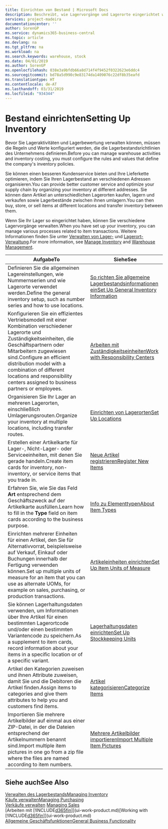 ```yaml
---
title: Einrichten von Bestand | Microsoft Docs
description: Beschreibt, wie Lagervorgänge und Lagerorte eingerichtet werden, einschließlich Umlagerungsrouten und Standorte wie Lagerorte.
services: project-madeira
documentationcenter: ''
author: SorenGP
ms.service: dynamics365-business-central
ms.topic: article
ms.devlang: na
ms.tgt_pltfrm: na
ms.workload: na
ms.search.keywords: warehouse, stock
ms.date: 04/01/2019
ms.author: SorenGP
ms.openlocfilehash: 038e3a9bfdb66a8d714f4f9452f0322623e6ddc4
ms.sourcegitcommit: bd78a5d990c9e83174da1409076c22df8b35eafd
ms.translationtype: HT
ms.contentlocale: de-AT
ms.lasthandoff: 03/31/2019
ms.locfileid: "934344"
---
```

# <a name="setting-up-inventory"></a><span data-ttu-id="3ef07-103">Bestand einrichten</span><span class="sxs-lookup"><span data-stu-id="3ef07-103">Setting Up Inventory</span></span>
<span data-ttu-id="3ef07-104">Bevor Sie Lageraktivitäten und Lagerbewertung verwalten können, müssen die Regeln und Werte konfiguriert werden, die die Lagerbestandsrichtlinien des Unternehmens definieren.</span><span class="sxs-lookup"><span data-stu-id="3ef07-104">Before you can manage warehouse activities and inventory costing, you must configure the rules and values that define the company's inventory policies.</span></span>

<span data-ttu-id="3ef07-105">Sie können einen besseren Kundenservice bieten und Ihre Lieferkette optimieren, indem Sie Ihren Lagerbestand an verschiedenen Adressen organisieren.</span><span class="sxs-lookup"><span data-stu-id="3ef07-105">You can provide better customer service and optimize your supply chain by organizing your inventory at different addresses.</span></span> <span data-ttu-id="3ef07-106">Sie können dann Artikel an unterschiedlichen Lagerorten kaufen, lagern und verkaufen sowie Lagerbestände zwischen ihnen umlagern.</span><span class="sxs-lookup"><span data-stu-id="3ef07-106">You can then buy, store, or sell items at different locations and transfer inventory between them.</span></span>

<span data-ttu-id="3ef07-107">Wenn Sie Ihr Lager so eingerichtet haben, können Sie verschiedene Lagervorgänge verwalten.</span><span class="sxs-lookup"><span data-stu-id="3ef07-107">When you have set up your inventory, you can manage various processes related to item transactions.</span></span> <span data-ttu-id="3ef07-108">Weitere Informationen finden Sie unter [Verwalten von Lager-](inventory-manage-inventory.md) und [Lagerort-Verwaltung](warehouse-manage-warehouse.md).</span><span class="sxs-lookup"><span data-stu-id="3ef07-108">For more information, see [Manage Inventory](inventory-manage-inventory.md) and [Warehouse Management](warehouse-manage-warehouse.md).</span></span>

| <span data-ttu-id="3ef07-109">Aufgabe</span><span class="sxs-lookup"><span data-stu-id="3ef07-109">To</span></span> | <span data-ttu-id="3ef07-110">Siehe</span><span class="sxs-lookup"><span data-stu-id="3ef07-110">See</span></span> |
| --- | --- |
| <span data-ttu-id="3ef07-111">Definieren Sie die allgemeinen Lagereinstellungen, wie Nummernserien und wie Lagerorte verwendet werden.</span><span class="sxs-lookup"><span data-stu-id="3ef07-111">Define the general inventory setup, such as number series and how to use locations.</span></span> |[<span data-ttu-id="3ef07-112">So richten Sie allgemeine Lagerbestandsinformationen ein</span><span class="sxs-lookup"><span data-stu-id="3ef07-112">Set Up General Inventory Information</span></span>](inventory-how-setup-general.md) |
|<span data-ttu-id="3ef07-113">Konfigurieren Sie ein effizientes Vertriebsmodell mit einer Kombination verschiedener Lagerorte und Zuständigkeitseinheiten, die Geschäftspartnern oder Mitarbeitern zugewiesen sind.</span><span class="sxs-lookup"><span data-stu-id="3ef07-113">Configure an efficient distribution model with a combination of different locations and responsibility centers assigned to business partners or employees.</span></span>|[<span data-ttu-id="3ef07-114">Arbeiten mit Zuständigkeitseinheiten</span><span class="sxs-lookup"><span data-stu-id="3ef07-114">Work with Responsibility Centers</span></span>](inventory-responsibility-centers.md)|
| <span data-ttu-id="3ef07-115">Organisieren Sie Ihr Lager an mehreren Lagerorten, einschließlich Umlagerungsrouten.</span><span class="sxs-lookup"><span data-stu-id="3ef07-115">Organize your inventory at multiple locations, including transfer routes.</span></span> |[<span data-ttu-id="3ef07-116">Einrichten von Lagerorten</span><span class="sxs-lookup"><span data-stu-id="3ef07-116">Set Up Locations</span></span>](inventory-how-register-new-items.md) |
| <span data-ttu-id="3ef07-117">Erstellen einer Artikelkarte für Lager-, Nicht-Lager- oder Serviceeinheiten, mit denen Sie gerade handeln.</span><span class="sxs-lookup"><span data-stu-id="3ef07-117">Create item cards for inventory, non-inventory, or service items that you trade in.</span></span> |[<span data-ttu-id="3ef07-118">Neue Artikel registrieren</span><span class="sxs-lookup"><span data-stu-id="3ef07-118">Register New Items</span></span>](inventory-how-register-new-items.md) |
|<span data-ttu-id="3ef07-119">Erfahren Sie, wie Sie das Feld **Art** entsprechend dem Geschäftszweck auf der Artikelkarte ausfüllen.</span><span class="sxs-lookup"><span data-stu-id="3ef07-119">Learn how to fill in the **Type** field on item cards according to the business purpose.</span></span>|[<span data-ttu-id="3ef07-120">Info zu Elementtypen</span><span class="sxs-lookup"><span data-stu-id="3ef07-120">About Item Types</span></span>](inventory-about-item-types.md)|
|<span data-ttu-id="3ef07-121">Einrichten mehrerer Einheiten für einen Artikel, den Sie für Alternativvorrat, beispielsweise auf Verkauf, Einkauf oder Buchungen innerhalb der Fertigung verwenden können.</span><span class="sxs-lookup"><span data-stu-id="3ef07-121">Set up multiple units of measure for an item that you can use as alternate UOMs, for example on sales, purchasing, or production transactions.</span></span>|[<span data-ttu-id="3ef07-122">Artikeleinheiten einrichten</span><span class="sxs-lookup"><span data-stu-id="3ef07-122">Set Up Item Units of Measure</span></span>](inventory-how-setup-units-of-measure.md)|
|<span data-ttu-id="3ef07-123">Sie können Lagerhaltungsdaten verwenden, um Informationen über Ihre Artikel für einen bestimmten Lagerortcode und/oder einen bestimmten Variantencode zu speichern.</span><span class="sxs-lookup"><span data-stu-id="3ef07-123">As a supplement to item cards, record information about your items in a specific location or of a specific variant.</span></span>|[<span data-ttu-id="3ef07-124">Lagerhaltungsdaten einrichten</span><span class="sxs-lookup"><span data-stu-id="3ef07-124">Set Up Stockkeeping Units</span></span>](inventory-how-to-set-up-stockkeeping-units.md)|
| <span data-ttu-id="3ef07-125">Artikel den Kategorien zuweisen und ihnen Attribute zuweisen, damit Sie und die Debitoren die Artikel finden.</span><span class="sxs-lookup"><span data-stu-id="3ef07-125">Assign items to categories and give them attributes to help you and customers find items.</span></span> |[<span data-ttu-id="3ef07-126">Artikel kategorisieren</span><span class="sxs-lookup"><span data-stu-id="3ef07-126">Categorize Items</span></span>](inventory-how-categorize-items.md) |
|<span data-ttu-id="3ef07-127">Importieren Sie mehrere Artikelbilder auf einmal aus einer ZIP-Datei, in der die Dateien entsprechend der Artikelnummern benannt sind.</span><span class="sxs-lookup"><span data-stu-id="3ef07-127">Import multiple item pictures in one go from a zip file where the files are named according to item numbers.</span></span>|[<span data-ttu-id="3ef07-128">Mehrere Artikelbilder importieren</span><span class="sxs-lookup"><span data-stu-id="3ef07-128">Import Multiple Item Pictures</span></span>](inventory-how-import-item-pictures.md)|

## <a name="see-also"></a><span data-ttu-id="3ef07-129">Siehe auch</span><span class="sxs-lookup"><span data-stu-id="3ef07-129">See Also</span></span>
[<span data-ttu-id="3ef07-130">Verwalten des Lagerbestands</span><span class="sxs-lookup"><span data-stu-id="3ef07-130">Managing Inventory</span></span>](inventory-manage-inventory.md)  
[<span data-ttu-id="3ef07-131">Käufe verwalten</span><span class="sxs-lookup"><span data-stu-id="3ef07-131">Managing Purchasing</span></span>](purchasing-manage-purchasing.md)  
<span data-ttu-id="3ef07-132">[Verkäufe verwalten](sales-manage-sales.md)  </span><span class="sxs-lookup"><span data-stu-id="3ef07-132">[Managing Sales](sales-manage-sales.md)  </span></span>  
<span data-ttu-id="3ef07-133">[Arbeiten mit [!INCLUDE[d365fin](includes/d365fin_md.md)]](ui-work-product.md)</span><span class="sxs-lookup"><span data-stu-id="3ef07-133">[Working with [!INCLUDE[d365fin](includes/d365fin_md.md)]](ui-work-product.md)</span></span>  
[<span data-ttu-id="3ef07-134">Allgemeine Geschäftsfunktionen</span><span class="sxs-lookup"><span data-stu-id="3ef07-134">General Business Functionality</span></span>](ui-across-business-areas.md)
